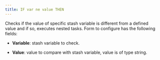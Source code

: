 ```yaml
---
title: IF var ne value THEN    
---
```


Checks if the value of specific stash variable is different from a defined value and if so, executes nested tasks. Form to configure has the following fields:    

* **Variable**: stash variable to check.    

* **Value**: value to compare with stash variable, value is of type string.     
  

